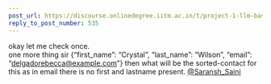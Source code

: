 ```yaml
---
post_url: https://discourse.onlinedegree.iitm.ac.in/t/project-1-llm-based-automation-agent-discussion-thread-tds-jan-2025/164277/536
reply_to_post_number: 535
---
```

okay let me check once.  
one more thing sir {“first\_name”: “Crystal”, “last\_name”: “Wilson”, “email”: “[delgadorebecca@example.com](mailto:delgadorebecca@example.com)”} then what will be the sorted-contact for this as in email there is no first and lastname present. [@Saransh\_Saini](/u/saransh_saini)